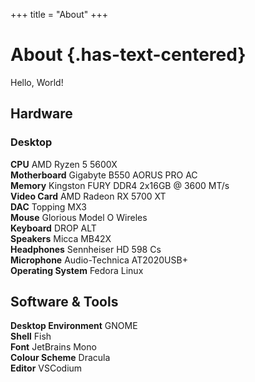+++
title = "About"
+++

# About {.has-text-centered}

Hello, World!

## Hardware

### Desktop

**CPU**	AMD Ryzen 5 5600X\
**Motherboard**	Gigabyte B550 AORUS PRO AC\
**Memory**	Kingston FURY DDR4 2x16GB @ 3600 MT/s\
**Video Card** AMD Radeon RX 5700 XT\
**DAC** Topping MX3\
**Mouse** Glorious Model O Wireles\
**Keyboard** DROP ALT\
**Speakers** Micca MB42X\
**Headphones** Sennheiser HD 598 Cs\
**Microphone** Audio-Technica AT2020USB+\
**Operating System** Fedora Linux

## Software & Tools

**Desktop Environment** GNOME\
**Shell** Fish\
**Font** JetBrains Mono\
**Colour Scheme** Dracula\
**Editor** VSCodium
